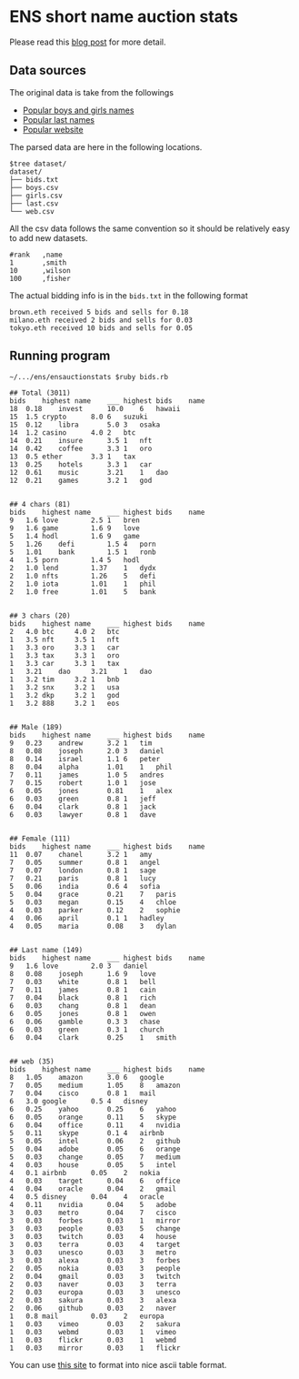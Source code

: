 # ENS short name auction stats

Please read this [blog post](https://medium.com/the-ethereum-name-service/the-most-popular-eth-names-in-the-ens-short-name-auction-5ee13bb0eace) for more detail.

## Data sources

The original data is take from the followings

- [Popular boys and girls names](https://data.world/uscensusbureau/frequently-occurring-surnames-from-the-census-2000)
- [Popular last names](https://github.com/hadley/data-baby-names)
- [Popular website](https://moz.com/top500)

The parsed data are here in the following locations.

```
$tree dataset/
dataset/
├── bids.txt
├── boys.csv
├── girls.csv
├── last.csv
└── web.csv
```

All the csv data follows the same convention so it should be relatively easy to add new datasets.

```
#rank   ,name
1       ,smith
10      ,wilson
100     ,fisher
```

The actual bidding info is in the `bids.txt` in the following format

```
brown.eth received 5 bids and sells for 0.18
milano.eth received 2 bids and sells for 0.03
tokyo.eth received 10 bids and sells for 0.05
```

## Running program

```
~/.../ens/ensauctionstats $ruby bids.rb 

## Total (3011)
bids	highest	name	___	highest	bids	name
18	0.18	invest		10.0	6	hawaii
15	1.5	crypto		8.0	6	suzuki
15	0.12	libra		5.0	3	osaka
14	1.2	casino		4.0	2	btc
14	0.21	insure		3.5	1	nft
14	0.42	coffee		3.3	1	oro
13	0.5	ether		3.3	1	tax
13	0.25	hotels		3.3	1	car
12	0.61	music		3.21	1	dao
12	0.21	games		3.2	1	god


## 4 chars (81)
bids	highest	name	___	highest	bids	name
9	1.6	love		2.5	1	bren
9	1.6	game		1.6	9	love
5	1.4	hodl		1.6	9	game
5	1.26	defi		1.5	4	porn
5	1.01	bank		1.5	1	ronb
4	1.5	porn		1.4	5	hodl
2	1.0	lend		1.37	1	dydx
2	1.0	nfts		1.26	5	defi
2	1.0	iota		1.01	1	phil
2	1.0	free		1.01	5	bank


## 3 chars (20)
bids	highest	name	___	highest	bids	name
2	4.0	btc		4.0	2	btc
1	3.5	nft		3.5	1	nft
1	3.3	oro		3.3	1	car
1	3.3	tax		3.3	1	oro
1	3.3	car		3.3	1	tax
1	3.21	dao		3.21	1	dao
1	3.2	tim		3.2	1	bnb
1	3.2	snx		3.2	1	usa
1	3.2	dkp		3.2	1	god
1	3.2	888		3.2	1	eos


## Male (189)
bids	highest	name	___	highest	bids	name
9	0.23	andrew		3.2	1	tim
8	0.08	joseph		2.0	3	daniel
8	0.14	israel		1.1	6	peter
8	0.04	alpha		1.01	1	phil
7	0.11	james		1.0	5	andres
7	0.15	robert		1.0	1	jose
6	0.05	jones		0.81	1	alex
6	0.03	green		0.8	1	jeff
6	0.04	clark		0.8	1	jack
6	0.03	lawyer		0.8	1	dave


## Female (111)
bids	highest	name	___	highest	bids	name
11	0.07	chanel		3.2	1	amy
7	0.05	summer		0.8	1	angel
7	0.07	london		0.8	1	sage
7	0.21	paris		0.8	1	lucy
5	0.06	india		0.6	4	sofia
5	0.04	grace		0.21	7	paris
5	0.03	megan		0.15	4	chloe
4	0.03	parker		0.12	2	sophie
4	0.06	april		0.1	1	hadley
4	0.05	maria		0.08	3	dylan


## Last name (149)
bids	highest	name	___	highest	bids	name
9	1.6	love		2.0	3	daniel
8	0.08	joseph		1.6	9	love
7	0.03	white		0.8	1	bell
7	0.11	james		0.8	1	cain
7	0.04	black		0.8	1	rich
6	0.03	chang		0.8	1	dean
6	0.05	jones		0.8	1	owen
6	0.06	gamble		0.3	3	chase
6	0.03	green		0.3	1	church
6	0.04	clark		0.25	1	smith


## web (35)
bids	highest	name	___	highest	bids	name
8	1.05	amazon		3.0	6	google
7	0.05	medium		1.05	8	amazon
7	0.04	cisco		0.8	1	mail
6	3.0	google		0.5	4	disney
6	0.25	yahoo		0.25	6	yahoo
6	0.05	orange		0.11	5	skype
6	0.04	office		0.11	4	nvidia
5	0.11	skype		0.1	4	airbnb
5	0.05	intel		0.06	2	github
5	0.04	adobe		0.05	6	orange
5	0.03	change		0.05	7	medium
4	0.03	house		0.05	5	intel
4	0.1	airbnb		0.05	2	nokia
4	0.03	target		0.04	6	office
4	0.04	oracle		0.04	2	gmail
4	0.5	disney		0.04	4	oracle
4	0.11	nvidia		0.04	5	adobe
3	0.03	metro		0.04	7	cisco
3	0.03	forbes		0.03	1	mirror
3	0.03	people		0.03	5	change
3	0.03	twitch		0.03	4	house
3	0.03	terra		0.03	4	target
3	0.03	unesco		0.03	3	metro
3	0.03	alexa		0.03	3	forbes
2	0.05	nokia		0.03	3	people
2	0.04	gmail		0.03	3	twitch
2	0.03	naver		0.03	3	terra
2	0.03	europa		0.03	3	unesco
2	0.03	sakura		0.03	3	alexa
2	0.06	github		0.03	2	naver
1	0.8	mail		0.03	2	europa
1	0.03	vimeo		0.03	2	sakura
1	0.03	webmd		0.03	1	vimeo
1	0.03	flickr		0.03	1	webmd
1	0.03	mirror		0.03	1	flickr
```

You can use [this site](https://senseful.github.io/text-table/) to format into nice ascii table format.